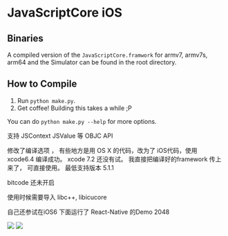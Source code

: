 # JavaScriptCore iOS

## Binaries

A compiled version of the `JavaScriptCore.framwork` for armv7, armv7s, arm64 and the Simulator can be found in the root directory.

## How to Compile

1. Run `python make.py`.
2. Get coffee! Building this takes a while ;P

You can do `python make.py --help` for more options.


支持 JSContext JSValue  等  OBJC API

修改了编译选项 ， 有些地方是用 OS X 的代码，改为了 iOS代码，使用 xcode6.4 编译成功。   xcode 7.2 还没有试。   我直接把编译好的framework 传上来了， 可直接使用。 最低支持版本 5.1.1

bitcode 还未开启

使用时候需要导入 libc++, libicucore

自己还参试在iOS6 下面运行了  React-Native 的Demo  2048

![](https://raw.githubusercontent.com/li6185377/JavaScriptCore-iOS/master/lib/1.png)
![](https://raw.githubusercontent.com/li6185377/JavaScriptCore-iOS/master/lib/2.png)